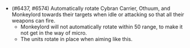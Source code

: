 - (#6437, #6574) Automatically rotate Cybran Carrier, Othuum, and Monkeylord towards their targets when idle or attacking so that all their weapons can fire.
    - Monkeylord will not automatically rotate within 50 range, to make it not get in the way of micro.
    - The units rotate in place when aiming like this.

